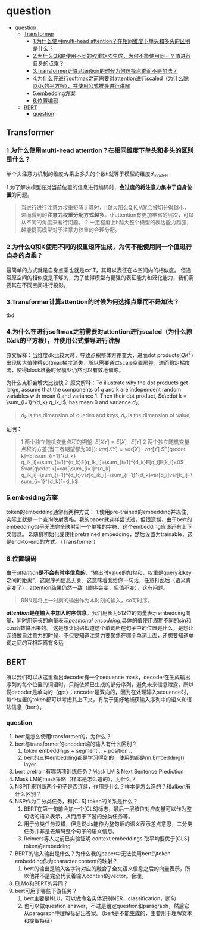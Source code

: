 # question
- [question](#question)
  - [Transformer](#transformer)
    - [1.为什么使用multi-head attention？在相同维度下单头和多头的区别是什么？](#1为什么使用multi-head-attention在相同维度下单头和多头的区别是什么)
    - [2.为什么Q和K使用不同的权重矩阵生成，为何不能使用同一个值进行自身的点乘？](#2为什么q和k使用不同的权重矩阵生成为何不能使用同一个值进行自身的点乘)
    - [3.Transformer计算attention的时候为何选择点乘而不是加法？](#3transformer计算attention的时候为何选择点乘而不是加法)
    - [4.为什么在进行softmax之前需要对attention进行scaled（为什么除以dk的平方根），并使用公式推导进行讲解](#4为什么在进行softmax之前需要对attention进行scaled为什么除以dk的平方根并使用公式推导进行讲解)
    - [5.embedding方案](#5embedding方案)
    - [6.位置编码](#6位置编码)
  - [BERT](#bert)
    - [question](#question-1)

## Transformer

### 1.为什么使用multi-head attention？在相同维度下单头和多头的区别是什么？

单个头注意力机制的维度$d_k$乘上多头的个数$h$就等于模型的维度$d_{model}$。

1.为了解决模型在对当前位置的信息进行编码时，**会过度的将注意力集中于自身位置**的问题。
> 当进行进行注意力权重矩阵计算时，h越大那么Q,K,V就会被切分得越小，进而得到的**注意力权重分配方式越多**。让attention有更加丰富的层次，可以从不同的角度来看待问题。
2.一定程度上h越大整个模型的表达能力越强，越能提高模型对于注意力权重的合理分配。

### 2.为什么Q和K使用不同的权重矩阵生成，为何不能使用同一个值进行自身的点乘？

最简单的方式就是自身点乘也就是xx^T，其可以表征在本空间内的相似度。
但通常原空间的相似度是不够的，为了使得模型有更强的表征能力和泛化能力，我们需要其在不同空间进行投影。

### 3.Transformer计算attention的时候为何选择点乘而不是加法？

tbd

### 4.为什么在进行softmax之前需要对attention进行scaled（为什么除以dk的平方根），并使用公式推导进行讲解

原文解释：当维度dk比较大时，导致点积整体方差变大，进而dot products($QK^T$)出现极大值使得softmax梯度消失，所以需要通过scale空置房差，进而稳定梯度流，使得block堆叠时候模型仍然可以有效地训练。

为什么点积会增大比较快？
原文解释：To illustrate why the dot products get large, assume that the components of q and k are independent random variables with mean 0 and variance 1. Then their dot product, $q\cdot k = \sum_{i=1}^{d_k} q_ik_i$, has mean 0 and variance $d_k$;

> $d_k$ is the dimension of queries and keys, $d_v$ is the dimension of value;

证明：
> 1 两个独立随机变量点积的期望: $E[XY]=E[X] \cdot E[Y]$
> 2 两个独立随机变量点积的方差(当二者期望都为0时): $var[XY]=var[X]\cdot var[Y]$
> $E[q\cdot k]=E[\sum_{i=1}^{d_k} q_ik_i]=\sum_{i=1}^{d_k}E[q_ik_i]=\sum_{i=1}^{d_k}E[q_i]E[k_i]=0$
> $var[q\cdot k]=var[\sum_{i=1}^{d_k} q_ik_i]=\sum_{i=1}^{d_k}var[q_ik_i]=\sum_{i=1}^{d_k}var[q_i]var[k_i]=\sum_{i=1}^{d_k}1=d_k$

### 5.embedding方案

token的embedding通常有两种方式：
1.使用pre-trained的embedding并冻住，实际上就是一个查询映射表格。我的paper就这样尝试过，但很遗憾，由于bert的embedding似乎无法完全映射到一个单独的字符，这个embedding应该还有上下文信息。
2.随机初始化或使用pretrained embedding，然后设置为trainable，这是end-to-end的方式。（Transformer）

### 6.位置编码

由于$attention$**是不会有时序信息的**，“输出时value的加权和，权重是query和key之间的距离”，这跟序列信息无关。这意味着我给你一句话，任意打乱后（语义肯定变了），attention结果仍然一致（顺序会变，但值不变），这有问题。
> RNN是将上一时刻的输出作为本时刻的输入，so可时序。

**$attention$是在输入中加入时序信息**。我们用长为512位的向量表示embedding向量，同时用等长的向量表示$positional\ encodeing$,具体的值使用周期不同的sin和cos函数算出来的。
这是想让网络知道这个单词所在句子中的位置是什么，是想让网络做自注意力的时候，不但要知道注意力要聚焦在哪个单词上面，还想要知道单词之间的互相距离有多远

## BERT

所以我们可以从这里看出decoder有一个sequence mask，decoder在生成输出序列的每个位置的词语时，只能依赖已生成的部分序列，避免未来信息泄露，所以说decoder是单向的（gpt）；encoder是双向的，因为在处理输入sequence时，每个位置的token都可以考虑其上下文，有助于更好地捕获输入序列中的语义和语法信息（bert）。

### question

1. bert是怎么使用transformer的，为什么？
2. bert与transformer的encoder端的输入有什么区别？
   1. token embeddings + segment .. + position ..
   2. bert的三种embedding都是学习得到的，使用的都是nn.Embedding() layer.
3. bert pretrain有哪两项训练任务？Mask LM & Next Sentence Prediction
4. Mask LM的mask策略（样本是怎么造的），为什么？
5. NSP用来判断两个句子是否连续，作用是什么？样本是怎么造的？和albert有什么区别？
6. NSP作为二分类任务，和[CLS] token的关系是什么？
   1. BERT在第一句前会加一个[CLS]标志，最后一层该位对应向量可以作为整句话的语义表示，从而用于下游的分类任务等。
   2. 用于分类任务没错，但是说cls能作为整句话的语义表示差点意思，二分类任务并非是去编码整个句子的语义信息。
   3. Reimers等人之前已实验证明 context embeddings 取平均要优于[CLS] token的embedding
7. BERT的输入输出是什么？为什么我的paper中无法使用bert的token embedding作为character content的映射？
   1. bert的输出是输入各字符对应的融合了全文语义信息之后的向量表示，所以他并不是完全代表着输入content的vector。合理。
8. ELMo和BERT的异同？
9. bert可用于哪些下游任务？
   1. bert主要是NLU，可以做命名实体识别NER，classification，断句
   2. 也可以做question answer，不过是给定question和paragraph，然后它从paragraph中理解标记出答案。（bert是不能生成的，主要用于理解文本和提取特征）